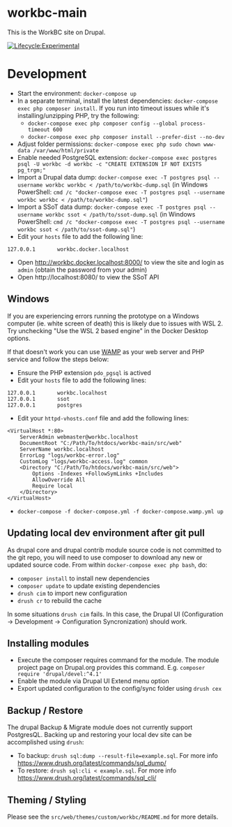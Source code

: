 workbc-main
===========

This is the WorkBC site on Drupal.

[![Lifecycle:Experimental](https://img.shields.io/badge/Lifecycle-Experimental-339999)](https://github.com/bcgov/workbc-ssot)

# Development
- Start the environment: `docker-compose up`
- In a separate terminal, install the latest dependencies: `docker-compose exec php composer install`. If you run into timeout issues while it's installing/unzipping PHP, try the following:
  - `docker-compose exec php composer config --global process-timeout 600`
  - `docker-compose exec php composer install --prefer-dist --no-dev`
- Adjust folder permissions: `docker-compose exec php sudo chown www-data /var/www/html/private`
- Enable needed PostgreSQL extension: `docker-compose exec postgres psql -U workbc -d workbc -c "CREATE EXTENSION IF NOT EXISTS pg_trgm;"`
- Import a Drupal data dump: `docker-compose exec -T postgres psql --username workbc workbc < /path/to/workbc-dump.sql` (in Windows PowerShell: `cmd /c "docker-compose exec -T postgres psql --username workbc workbc < /path/to/workbc-dump.sql"`)
- Import a SSoT data dump: `docker-compose exec -T postgres psql --username workbc ssot < /path/to/ssot-dump.sql` (in Windows PowerShell: `cmd /c "docker-compose exec -T postgres psql --username workbc ssot < /path/to/ssot-dump.sql"`)
- Edit your `hosts` file to add the following line:
```
127.0.0.1       workbc.docker.localhost
```
- Open http://workbc.docker.localhost:8000/ to view the site and login as `admin` (obtain the password from your admin)
- Open http://localhost:8080/ to view the SSoT API

## Windows
If you are experiencing errors running the prototype on a Windows computer (ie. white screen of death) this is likely due to issues with WSL 2. Try unchecking "Use the WSL 2 based engine" in the Docker Desktop options.

If that doesn't work you can use [WAMP](https://www.wampserver.com/en/) as your web server and PHP service and follow the steps below:

- Ensure the PHP extension `pdo_pgsql` is actived
- Edit your `hosts` file to add the following lines:
```
127.0.0.1       workbc.localhost
127.0.0.1       ssot
127.0.0.1       postgres
```
- Edit your `httpd-vhosts.conf` file and add the following lines:
```
<VirtualHost *:80>
    ServerAdmin webmaster@workbc.localhost
    DocumentRoot "C:/Path/To/htdocs/workbc-main/src/web"
    ServerName workbc.localhost
    ErrorLog "logs/workbc-error.log"
    CustomLog "logs/workbc-access.log" common
  	<Directory "C:/Path/To/htdocs/workbc-main/src/web">
	    Options -Indexes +FollowSymLinks +Includes
    	AllowOverride All
    	Require local
  	</Directory>
</VirtualHost>
```
- `docker-compose -f docker-compose.yml -f docker-compose.wamp.yml up`

## Updating local dev environment after git pull
As drupal core and drupal contrib module source code is not committed to the git repo, you will need to use composer to download any new or updated source code. From within `docker-compose exec php bash`, do:
- `composer install` to install new dependencies
- `composer update` to update existing dependencies
- `drush cim` to import new configuration
- `drush cr` to rebuild the cache

In some situations `drush cim` fails. In this case, the Drupal UI (Configuration -> Development -> Configuration Syncronization) should work.

## Installing modules
- Execute the composer requires command for the module. The module project page on Drupal.org provides this command. E.g. `composer require 'drupal/devel:^4.1'`
- Enable the module via Drupal UI Extend menu option
- Export updated configuration to the config/sync folder using `drush cex`

## Backup / Restore
The drupal Backup & Migrate module does not currently support PostgresQL. Backing up and restoring your local dev site can be accomplished using `drush`:

- To backup: `drush sql:dump --result-file=example.sql`. For more info https://www.drush.org/latest/commands/sql_dump/
- To restore: `drush sql:cli < example.sql`. For more info https://www.drush.org/latest/commands/sql_cli/

## Theming / Styling
Please see the `src/web/themes/custom/workbc/README.md` for more details.
